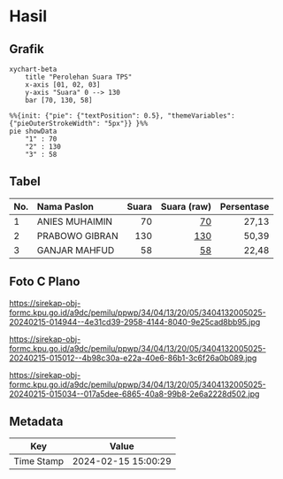 # Hasil

## Grafik

```mermaid
xychart-beta
    title "Perolehan Suara TPS"
    x-axis [01, 02, 03]
    y-axis "Suara" 0 --> 130
    bar [70, 130, 58]
```

```mermaid
%%{init: {"pie": {"textPosition": 0.5}, "themeVariables": {"pieOuterStrokeWidth": "5px"}} }%%
pie showData
    "1" : 70
    "2" : 130
    "3" : 58
```

## Tabel

| No. | Nama Paslon    | Suara | Suara (raw) | Persentase |
|:--- |:-------------- | -----:| -----------:| ----------:|
| 1   | ANIES MUHAIMIN | 70    | [70][p-1]   | 27,13      |
| 2   | PRABOWO GIBRAN | 130   | [130][p-2]  | 50,39      |
| 3   | GANJAR MAHFUD  | 58    | [58][p-3]   | 22,48      |


[p-1]: https://github.com/gigit-pemilu/pemilu-2024-34-di-yogyakarta/blob/main/pilpres/hitung-suara/sub/34-di-yogyakarta/sub/04-sleman/sub/13-sleman/sub/2005-trimulyo/sub/025-tps/sub/paslon-1.txt
[p-2]: https://github.com/gigit-pemilu/pemilu-2024-34-di-yogyakarta/blob/main/pilpres/hitung-suara/sub/34-di-yogyakarta/sub/04-sleman/sub/13-sleman/sub/2005-trimulyo/sub/025-tps/sub/paslon-2.txt
[p-3]: https://github.com/gigit-pemilu/pemilu-2024-34-di-yogyakarta/blob/main/pilpres/hitung-suara/sub/34-di-yogyakarta/sub/04-sleman/sub/13-sleman/sub/2005-trimulyo/sub/025-tps/sub/paslon-3.txt

## Foto C Plano

https://sirekap-obj-formc.kpu.go.id/a9dc/pemilu/ppwp/34/04/13/20/05/3404132005025-20240215-014944--4e31cd39-2958-4144-8040-9e25cad8bb95.jpg

https://sirekap-obj-formc.kpu.go.id/a9dc/pemilu/ppwp/34/04/13/20/05/3404132005025-20240215-015012--4b98c30a-e22a-40e6-86b1-3c6f26a0b089.jpg

https://sirekap-obj-formc.kpu.go.id/a9dc/pemilu/ppwp/34/04/13/20/05/3404132005025-20240215-015034--017a5dee-6865-40a8-99b8-2e6a2228d502.jpg


## Metadata

| Key        | Value               |
| ---------- | ------------------- |
| Time Stamp | 2024-02-15 15:00:29 |




